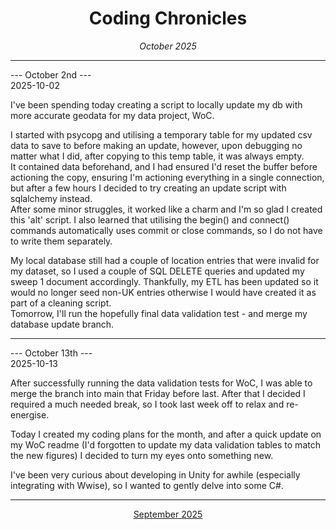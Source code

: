 <h1 align = "center"> Coding Chronicles </h1>
 <div align = "center"><i> October 2025 </i></div>

 ------------

--- October 2nd ---  
2025-10-02

I've been spending today creating a script to locally update my db with more accurate geodata for my data project, WoC.  

I started with psycopg and utilising a temporary table for my updated csv data to save to before making an update, however, upon debugging no matter what I did, after copying to this temp table, it was always empty.  
It contained data beforehand, and I had ensured I'd reset the buffer before actioning the copy, ensuring I'm actioning everything in a single connection, but after a few hours I decided to try creating an update script with sqlalchemy instead.  
After some minor struggles, it worked like a charm and I'm so glad I created this 'alt' script.  I also learned that utilising the begin() and connect() commands automatically uses commit or close commands, so I do not have to write them separately.  

My local database still had a couple of location entries that were invalid for my dataset, so I used a couple of SQL DELETE queries and updated my sweep 1 document accordingly.  Thankfully, my ETL has been updated so it would no longer seed non-UK entries otherwise I would have created it as part of a cleaning script.  
Tomorrow, I'll run the hopefully final data validation test - and merge my database update branch.  

------------

--- October 13th ---  
2025-10-13

After successfully running the data validation tests for WoC, I was able to merge the branch into main that Friday before last. After that I decided I required a much needed break, so I took last week off to relax and re-energise. 

Today I created my coding plans for the month, and after a quick update on my WoC readme (I'd forgotten to update my data validation tables to match the new figures) I decided to turn my eyes onto something new.  

I've been very curious about developing in Unity for awhile (especially integrating with Wwise), so I wanted to gently delve into some C#. 

------------

<div align = "center"><a href="2025-09.md">September 2025</a></div>
